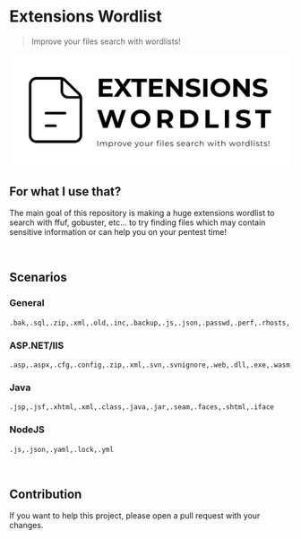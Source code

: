 # Extensions Wordlist
> Improve your files search with wordlists!

<img src="banner.jpg">

<br>

## For what I use that?
The main goal of this repository is making a huge extensions wordlist to search with ffuf, gobuster, etc... to try finding files which may contain sensitive information or can help you on your pentest time!

<br>

## Scenarios

### General
```
.bak,.sql,.zip,.xml,.old,.inc,.backup,.js,.json,.passwd,.perf,.rhosts,.ssh,.cache,.log,.db
```

### ASP.NET/IIS
```
.asp,.aspx,.cfg,.config,.zip,.xml,.svn,.svnignore,.web,.dll,.exe,.wasm,.wadl,.axd,.resx,.resouces,.wsdl,.xsd,.disco,.discomap,.config
```

### Java
```
.jsp,.jsf,.xhtml,.xml,.class,.java,.jar,.seam,.faces,.shtml,.iface
```

### NodeJS
```
.js,.json,.yaml,.lock,.yml
```

<br>

## Contribution
If you want to help this project, please open a pull request with your changes.
